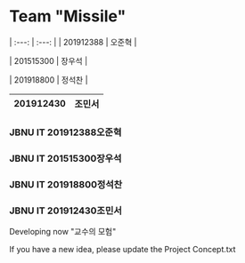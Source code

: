 # Team "Missile"
| :---: | :---: |
| 201912388 | 오준혁 |

| 201515300 | 장우석 |

| 201918800 | 정석찬 |

| 201912430 | 조민서 |
| :---: | :---: |


### JBNU IT 201912388오준혁
### JBNU IT 201515300장우석
### JBNU IT 201918800정석찬
### JBNU IT 201912430조민서

Developing now "교수의 모험"

If you have a new idea, please update the Project Concept.txt
